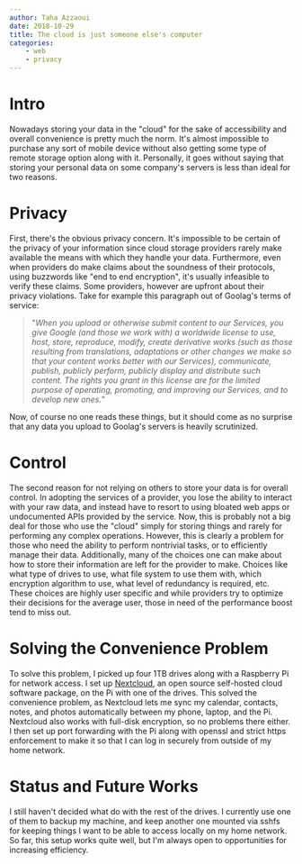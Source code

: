 ```yaml
---
author: Taha Azzaoui
date: 2018-10-29
title: The cloud is just someone else's computer
categories:
    - web
    - privacy
---
```


# Intro 
Nowadays storing your data in the "cloud" for the sake of accessibility and
overall convenience is pretty much the norm. It's almost impossible to purchase
any sort of mobile device without also getting some type of remote storage
option along with it. Personally, it goes without saying that storing your
personal data on some company's servers is less than ideal for two reasons. 

# Privacy
First, there's the obvious privacy concern. It's impossible to be certain of
the privacy of your information since cloud storage providers rarely make
available the means with which they handle your data. Furthermore, even when
providers do make claims about the soundness of their protocols, using
buzzwords like "end to end encryption", it's usually infeasible to verify
these claims. Some providers, however are upfront about their privacy violations.
Take for example this paragraph out of Goolag's terms of service:

> "*When you upload or otherwise submit content to our Services, you give Google
> (and those we work with) a worldwide license to use, host, store, reproduce,
> modify, create derivative works (such as those resulting from translations,
> adaptations or other changes we make so that your content works better with our
> Services), communicate, publish, publicly perform, publicly display and
> distribute such content. The rights you grant in this license are for the
> limited purpose of operating, promoting, and improving our Services, and to
> develop new ones.*"

Now, of course no one reads these things, but it should come as no surprise that
any data you upload to Goolag's servers is heavily scrutinized.

# Control
The second reason for not relying on others to store your data is for overall
control. In adopting the services of a provider, you lose the ability to
interact with your raw data, and instead have to resort to using bloated web
apps or undocumented APIs provided by the service. Now, this is probably not a big deal for
those who use the "cloud" simply for storing things and rarely for performing any
complex operations. However, this is clearly a problem for those who need the ability to perform
nontrivial tasks, or to efficiently manage their data. Additionally, many of the
choices one can make about how to store their information are left for the
provider to make. Choices like what type of drives to use, what file system to
use them with, which encryption algorithm to use, what level of redundancy is
required, etc. These choices are highly user specific and while providers try to
optimize their decisions for the average user, those in need of the performance boost tend
to miss out.

# Solving the Convenience Problem
To solve this problem, I picked up four 1TB drives along with a Raspberry Pi for network access. 
I set up [Nextcloud](https://nextcloud.com), an open source self-hosted cloud software package, 
on the Pi with one of the drives. This solved the convenience problem, as Nextcloud lets me 
sync my calendar, contacts, notes, and photos automatically between my phone, laptop, and the Pi.
Nextcloud also works with full-disk encryption, so no problems there either. I
then set up port forwarding with the Pi along with openssl and strict https enforcement to make it
so that I can log in securely from outside of my home network.

# Status and Future Works
I still haven't decided what do with the rest of the drives. I currently use one of
them to backup my machine, and keep another one mounted via sshfs for keeping things 
I want to be able to access locally on my home network. So far, this setup works 
quite well, but I'm always open to opportunities for increasing efficiency.
